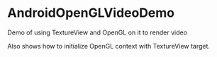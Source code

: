 AndroidOpenGLVideoDemo
======================

Demo of using TextureView and OpenGL on it to render video

Also shows how to initialize OpenGL context with TextureView target.
